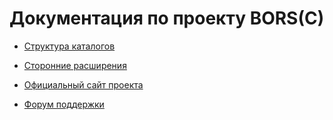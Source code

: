 Документация по проекту BORS(C)
===============================

 * [Структура каталогов](structure/)
 * [Сторонние расширения](3rd-party/)

 * [Официальный сайт проекта](http://bors.balancer.ru/)
 * [Форум поддержки](http://balancer.ru/support/viewforum.php?id=60)
